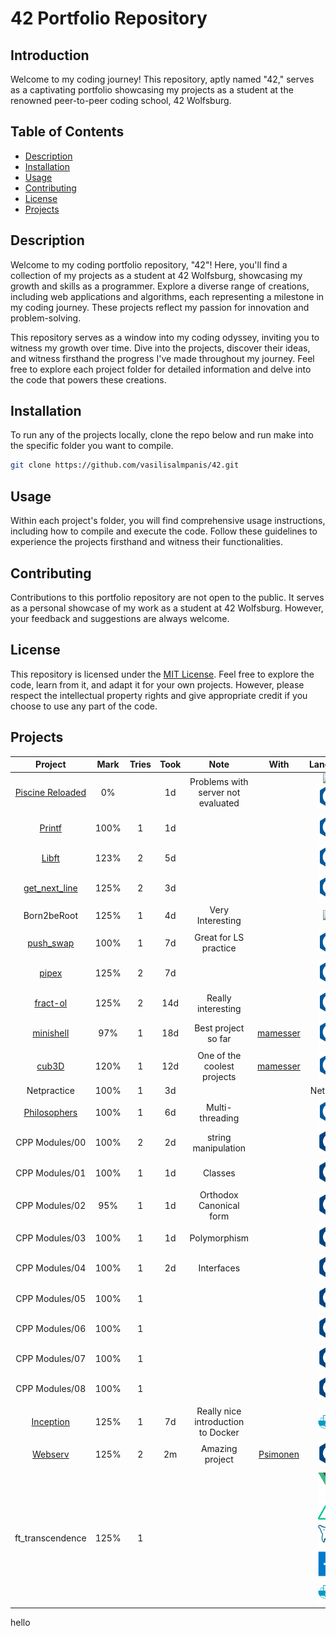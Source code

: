 # 42 Portfolio Repository

## Introduction

Welcome to my coding journey! This repository, aptly named "42," serves as a captivating portfolio showcasing my projects as a student at the renowned peer-to-peer coding school, 42 Wolfsburg.

## Table of Contents

- [Description](#description)
- [Installation](#installation)
- [Usage](#usage)
- [Contributing](#contributing)
- [License](#license)
- [Projects](#projects)

## Description

Welcome to my coding portfolio repository, "42"! Here, you'll find a collection of my projects as a student at 42 Wolfsburg, showcasing my growth and skills as a programmer.
Explore a diverse range of creations, including web applications and algorithms, each representing a milestone in my coding journey. These projects reflect my passion for innovation and problem-solving.

This repository serves as a window into my coding odyssey, inviting you to witness my growth over time. Dive into the projects, discover their ideas, and witness firsthand the progress I've made throughout my journey.
Feel free to explore each project folder for detailed information and delve into the code that powers these creations.

## Installation

To run any of the projects locally, clone the repo below and run make into the specific folder you want to compile.
```bash
git clone https://github.com/vasilisalmpanis/42.git
```

## Usage

Within each project's folder, you will find comprehensive usage instructions, including how to compile and execute the code. Follow these guidelines to experience the projects firsthand and witness their functionalities.

## Contributing

Contributions to this portfolio repository are not open to the public. It serves as a personal showcase of my work as a student at 42 Wolfsburg. However, your feedback and suggestions are always welcome.

## License

This repository is licensed under the [MIT License](LICENSE). Feel free to explore the code, learn from it, and adapt it for your own projects. However, please respect the intellectual property rights and give appropriate credit if you choose to use any part of the code.



## Projects
|                                              Project                                              | Mark | Tries | Took |                Note                |                         With                         |                                                                                                                                                                                                                                                                                                                                                         Language                                                                                                                                                                                                                                                                                                                                                         |
|:-------------------------------------------------------------------------------------------------:|:----:|:-----:|:----:|:----------------------------------:|:----------------------------------------------------:|:------------------------------------------------------------------------------------------------------------------------------------------------------------------------------------------------------------------------------------------------------------------------------------------------------------------------------------------------------------------------------------------------------------------------------------------------------------------------------------------------------------------------------------------------------------------------------------------------------------------------------------------------------------------------------------------------------------------------:|
| <a href="https://github.com/vasilisalmpanis/42/tree/main/Piscine%20Reloaded">Piscine Reloaded</a> |  0%  |       |  1d  | Problems with server not evaluated |                                                      |                                                                                                                                                                                                                                                 <img src="https://info.varonis.com/hubfs/UNIX%20LOGO@2x.png" alt="c" width="40" height="40"/> <img src="https://raw.githubusercontent.com/devicons/devicon/master/icons/c/c-plain.svg" alt="c" width="40" height="40"/>                                                                                                                                                                                                                                                  |
|          <a href="https://github.com/vasilisalmpanis/42/tree/main/ft_printf">Printf</a>           | 100% |   1   |  1d  |                                    |                                                      |                                                                                                                                                                                                                                                                                                <img src="https://raw.githubusercontent.com/devicons/devicon/master/icons/c/c-plain.svg" alt="c" width="40" height="40"/>                                                                                                                                                                                                                                                                                                 |
|             <a href="https://github.com/vasilisalmpanis/42/tree/main/libft">Libft</a>             | 123% |   2   |  5d  |                                    |                                                      |                                                                                                                                                                                                                                                                                                <img src="https://raw.githubusercontent.com/devicons/devicon/master/icons/c/c-plain.svg" alt="c" width="40" height="40"/>                                                                                                                                                                                                                                                                                                 |
|     <a href="https://github.com/vasilisalmpanis/42/tree/main/get_next_line">get_next_line</a>     | 125% |   2   |  3d  |                                    |                                                      |                                                                                                                                                                                                                                                                                                <img src="https://raw.githubusercontent.com/devicons/devicon/master/icons/c/c-plain.svg" alt="c" width="40" height="40"/>                                                                                                                                                                                                                                                                                                 |
|                                            Born2beRoot                                            | 125% |   1   |  4d  |          Very Interesting          |                                                      |                                                                                                                                                                                                                                                                                                              <img src="https://info.varonis.com/hubfs/UNIX%20LOGO@2x.png" alt="c" width="40" height="40"/>                                                                                                                                                                                                                                                                                                               |
|        <a href="https://github.com/vasilisalmpanis/42/tree/main/push_swap">push_swap </a>         | 100% |   1   |  7d  |       Great for LS practice        |                                                      |                                                                                                                                                                                                                                                                                                <img src="https://raw.githubusercontent.com/devicons/devicon/master/icons/c/c-plain.svg" alt="c" width="40" height="40"/>                                                                                                                                                                                                                                                                                                 |
|             <a href="https://github.com/vasilisalmpanis/42/tree/main/pipex">pipex</a>             | 125% |   2   |  7d  |                                    |                                                      |                                                                                                                                                                                                                                                                                                <img src="https://raw.githubusercontent.com/devicons/devicon/master/icons/c/c-plain.svg" alt="c" width="40" height="40"/>                                                                                                                                                                                                                                                                                                 |
|          <a href="https://github.com/vasilisalmpanis/42/tree/main/fractol">fract-ol</a>           | 125% |   2   | 14d  |         Really interesting         |                                                      |                                                                                                                                                                                                                                                                                                <img src="https://raw.githubusercontent.com/devicons/devicon/master/icons/c/c-plain.svg" alt="c" width="40" height="40"/>                                                                                                                                                                                                                                                                                                 |
|               <a href="https://github.com/vasilisalmpanis/Minishell">minishell </a>               | 97%  |   1   | 18d  |        Best project so far         | <a href="https://github.com/memaar92"> mamesser </a> |                                                                                                                                                                                                                                                                                                <img src="https://raw.githubusercontent.com/devicons/devicon/master/icons/c/c-plain.svg" alt="c" width="40" height="40"/>                                                                                                                                                                                                                                                                                                 |
|                     <a href="http://www.github.com/memaar92/cub3D">cub3D </a>                     | 120% |   1   | 12d  |    One of the coolest projects     | <a href="https://github.com/memaar92"> mamesser </a> |                                                                                                                                                                                                                                                                                                <img src="https://raw.githubusercontent.com/devicons/devicon/master/icons/c/c-plain.svg" alt="c" width="40" height="40"/>                                                                                                                                                                                                                                                                                                 |
|                                            Netpractice                                            | 100% |   1   |  3d  |                                    |                                                      |                                                                                                                                                                                                                                                                                                                                                         Networks                                                                                                                                                                                                                                                                                                                                                         |
|     <a href="https://github.com/vasilisalmpanis/42/tree/main/Philosophers">Philosophers </a>      | 100% |   1   |  6d  |          Multi-threading           |                                                      |                                                                                                                                                                                                                                                                                                <img src="https://raw.githubusercontent.com/devicons/devicon/master/icons/c/c-plain.svg" alt="c" width="40" height="40"/>                                                                                                                                                                                                                                                                                                 |
|                                          CPP Modules/00                                           | 100% |   2   |  2d  |        string manipulation         |                                                      |                                                                                                                                                                                                                                                                                       <img src="https://raw.githubusercontent.com/devicons/devicon/master/icons/cplusplus/cplusplus-plain.svg" alt="cpp" width="40" height="40"/>                                                                                                                                                                                                                                                                                        |
|                                          CPP Modules/01                                           | 100% |   1   |  1d  |              Classes               |                                                      |                                                                                                                                                                                                                                                                                       <img src="https://raw.githubusercontent.com/devicons/devicon/master/icons/cplusplus/cplusplus-plain.svg" alt="cpp" width="40" height="40"/>                                                                                                                                                                                                                                                                                        |
|                                          CPP Modules/02                                           | 95%  |   1   |  1d  |      Orthodox Canonical form       |                                                      |                                                                                                                                                                                                                                                                                       <img src="https://raw.githubusercontent.com/devicons/devicon/master/icons/cplusplus/cplusplus-plain.svg" alt="cpp" width="40" height="40"/>                                                                                                                                                                                                                                                                                        |
|                                          CPP Modules/03                                           | 100% |   1   |  1d  |            Polymorphism            |                                                      |                                                                                                                                                                                                                                                                                       <img src="https://raw.githubusercontent.com/devicons/devicon/master/icons/cplusplus/cplusplus-plain.svg" alt="cpp" width="40" height="40"/>                                                                                                                                                                                                                                                                                        |
|                                          CPP Modules/04                                           | 100% |   1   |  2d  |             Interfaces             |                                                      |                                                                                                                                                                                                                                                                                       <img src="https://raw.githubusercontent.com/devicons/devicon/master/icons/cplusplus/cplusplus-plain.svg" alt="cpp" width="40" height="40"/>                                                                                                                                                                                                                                                                                        |
|                                          CPP Modules/05                                           | 100% |   1   |      |                                    |                                                      |                                                                                                                                                                                                                                                                                       <img src="https://raw.githubusercontent.com/devicons/devicon/master/icons/cplusplus/cplusplus-plain.svg" alt="cpp" width="40" height="40"/>                                                                                                                                                                                                                                                                                        |
|                                          CPP Modules/06                                           | 100% |   1   |      |                                    |                                                      |                                                                                                                                                                                                                                                                                       <img src="https://raw.githubusercontent.com/devicons/devicon/master/icons/cplusplus/cplusplus-plain.svg" alt="cpp" width="40" height="40"/>                                                                                                                                                                                                                                                                                        |
|                                          CPP Modules/07                                           |  100%   |   1   |      |                                    |                                                      |                                                                                                                                                                                                                                                                                       <img src="https://raw.githubusercontent.com/devicons/devicon/master/icons/cplusplus/cplusplus-plain.svg" alt="cpp" width="40" height="40"/>                                                                                                                                                                                                                                                                                        |
|                                          CPP Modules/08                                           | 100% |   1   |      |                                    |                                                      |                                                                                                                                                                                                                                                                                       <img src="https://raw.githubusercontent.com/devicons/devicon/master/icons/cplusplus/cplusplus-plain.svg" alt="cpp" width="40" height="40"/>                                                                                                                                                                                                                                                                                        |
|        <a href="https://github.com/vasilisalmpanis/42/tree/main/inception">Inception </a>         | 125% |   1   |  7d  | Really nice introduction to Docker |                                                      |                                                                                                                                                                                                                                                                                         <img src="https://raw.githubusercontent.com/devicons/devicon/master/icons/docker/docker-plain.svg" alt="docker" width="40" height="40"/>                                                                                                                                                                                                                                                                                         |
|                    <a href="https://github.com/rabarbra/webserv">Webserv </a>                     | 125% |   2   |  2m  |          Amazing project           | <a href="https://github.com/rabarbra"> Psimonen </a> |                                                                                                                                                                                                                                                                                       <img src="https://raw.githubusercontent.com/devicons/devicon/master/icons/cplusplus/cplusplus-plain.svg" alt="cpp" width="40" height="40"/>                                                                                                                                                                                                                                                                                        |
|                                         ft_transcendence                                          |  125% |   1   |      |                                    |                                                      | <img src="https://raw.githubusercontent.com/devicons/devicon/master/icons/vuejs/vuejs-original.svg" alt="vuejs" width="40" height="40"/> <img src="https://raw.githubusercontent.com/devicons/devicon/master/icons/nuxtjs/nuxtjs-original.svg" alt="nuxtjs" width="40" height="40"/> <img src="https://raw.githubusercontent.com/devicons/devicon/master/icons/mysql/mysql-plain.svg" alt="mysql" width="40" height="40"/> <img src="https://raw.githubusercontent.com/devicons/devicon/master/icons/typescript/typescript-plain.svg" alt="typescript" width="40" height="40"/> <img src="https://raw.githubusercontent.com/devicons/devicon/master/icons/docker/docker-plain.svg" alt="docker" width="40" height="40"/> |

hello
